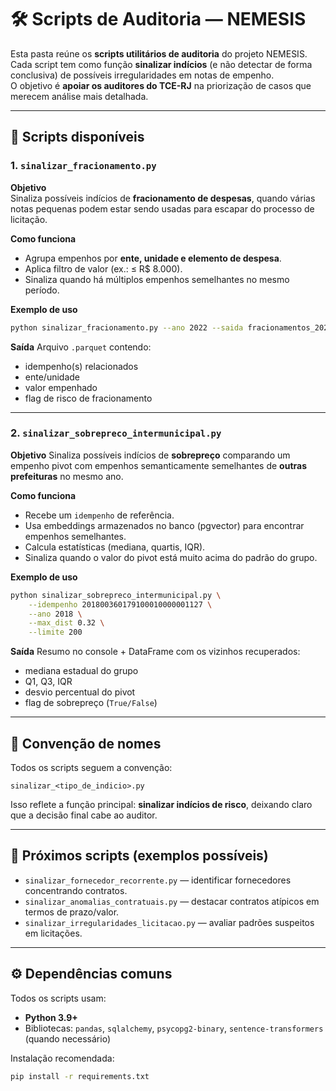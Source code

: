 # 🛠️ Scripts de Auditoria — NEMESIS

Esta pasta reúne os **scripts utilitários de auditoria** do projeto NEMESIS.  
Cada script tem como função **sinalizar indícios** (e não detectar de forma conclusiva) de possíveis irregularidades em notas de empenho.  
O objetivo é **apoiar os auditores do TCE-RJ** na priorização de casos que merecem análise mais detalhada.

---

## 📂 Scripts disponíveis

### 1. `sinalizar_fracionamento.py`

**Objetivo**  
Sinaliza possíveis indícios de **fracionamento de despesas**, quando várias notas pequenas podem estar sendo usadas para escapar do processo de licitação.

**Como funciona**  
- Agrupa empenhos por **ente, unidade e elemento de despesa**.  
- Aplica filtro de valor (ex.: ≤ R$ 8.000).  
- Sinaliza quando há múltiplos empenhos semelhantes no mesmo período.  

**Exemplo de uso**  
```bash
python sinalizar_fracionamento.py --ano 2022 --saida fracionamentos_2022.parquet
````

**Saída**
Arquivo `.parquet` contendo:

* idempenho(s) relacionados
* ente/unidade
* valor empenhado
* flag de risco de fracionamento

---

### 2. `sinalizar_sobrepreco_intermunicipal.py`

**Objetivo**
Sinaliza possíveis indícios de **sobrepreço** comparando um empenho pivot com empenhos semanticamente semelhantes de **outras prefeituras** no mesmo ano.

**Como funciona**

* Recebe um `idempenho` de referência.
* Usa embeddings armazenados no banco (pgvector) para encontrar empenhos semelhantes.
* Calcula estatísticas (mediana, quartis, IQR).
* Sinaliza quando o valor do pivot está muito acima do padrão do grupo.

**Exemplo de uso**

```bash
python sinalizar_sobrepreco_intermunicipal.py \
    --idempenho 201800360179100010000001127 \
    --ano 2018 \
    --max_dist 0.32 \
    --limite 200
```

**Saída**
Resumo no console + DataFrame com os vizinhos recuperados:

* mediana estadual do grupo
* Q1, Q3, IQR
* desvio percentual do pivot
* flag de sobrepreço (`True/False`)

---

## 📌 Convenção de nomes

Todos os scripts seguem a convenção:

```
sinalizar_<tipo_de_indicio>.py
```

Isso reflete a função principal: **sinalizar indícios de risco**, deixando claro que a decisão final cabe ao auditor.

---

## 🔮 Próximos scripts (exemplos possíveis)

* `sinalizar_fornecedor_recorrente.py` — identificar fornecedores concentrando contratos.
* `sinalizar_anomalias_contratuais.py` — destacar contratos atípicos em termos de prazo/valor.
* `sinalizar_irregularidades_licitacao.py` — avaliar padrões suspeitos em licitações.

---

## ⚙️ Dependências comuns

Todos os scripts usam:

* **Python 3.9+**
* Bibliotecas: `pandas`, `sqlalchemy`, `psycopg2-binary`, `sentence-transformers` (quando necessário)

Instalação recomendada:

```bash
pip install -r requirements.txt
```

